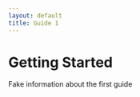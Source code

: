 ```yaml
---
layout: default
title: Guide 1
---
```


# Getting Started

Fake information about the first guide